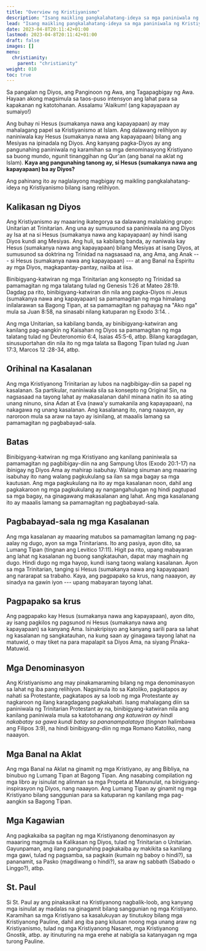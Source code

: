 ```yaml
---
title: "Overview ng Kristiyanismo"
description: "Isang maikling pangkalahatang-ideya sa mga paniniwala ng Kristiyanismo"
lead: "Isang maikling pangkalahatang-ideya sa mga paniniwala ng Kristiyanismo"
date: 2023-04-8T20:11:42+01:00
lastmod: 2023-04-8T20:11:42+01:00
draft: false
images: []
menu:
  christianity:
    parent: "christianity"
weight: 010
toc: true
---
```

Sa pangalan ng Diyos, ang Panginoon ng Awa, ang Tagapagbigay ng Awa. Hayaan akong magsimula sa taos-puso
intensyon ang lahat para sa kapakanan ng katotohanan. Assalamu 'Alaikum! (ang kapayapaan ay sumaiyo!)

Ang buhay ni Hesus (sumakanya nawa ang kapayapaan) ay may mahalagang papel sa Kristiyanismo at Islam.
Ang dalawang relihiyon ay naniniwala kay Hesus (sumakanya nawa ang kapayapaan) bilang ang Mesiyas na ipinadala ng Diyos.
Ang kanyang pagka-Diyos ay ang pangunahing paniniwala ng karamihan sa mga denominasyong Kristiyano sa buong mundo,
ngunit tinanggihan ng Qur'an (ang banal na aklat ng Islam). <b>Kaya ang pangunahing tanong ay, si Hesus (sumakanya nawa ang kapayapaan) ba ay Diyos?</b>

Ang pahinang ito ay naglalayong magbigay ng maikling pangkalahatang-ideya ng Kristiyanismo bilang isang relihiyon.

## Kalikasan ng Diyos
Ang Kristiyanismo ay maaaring ikategorya sa dalawang malalaking grupo: Unitarian at Trinitarian. Ang una ay sumusunod sa paniniwala na ang Diyos ay
Isa at na si Hesus (sumakanya nawa ang kapayapaan) ay hindi isang Diyos kundi ang Mesiyas. Ang huli, sa kabilang banda, ay naniwala kay Hesus (sumakanya nawa ang kapayapaan) bilang Mesiyas
at isang Diyos, at sumusunod sa doktrina ng Trinidad na nagsasaad na, ang Ama, ang Anak --- si Hesus (sumakanya nawa ang kapayapaan) --- at ang Banal na Espiritu ay mga Diyos, magkapantay-pantay, naiiba at iisa.

Binibigyang-katwiran ng mga Trinitarian ang konsepto ng Trinidad sa pamamagitan ng mga talatang tulad ng Genesis 1:26 at Mateo 28:19. Dagdag pa rito, binibigyang-katwiran din nila ang pagka-Diyos ni Jesus (sumakanya nawa ang kapayapaan) sa pamamagitan ng mga himalang inilalarawan sa Bagong Tipan, at sa pamamagitan ng pahayag na "Ako nga" mula sa Juan 8:58, na sinasabi nilang katuparan ng Exodo 3:14. .

Ang mga Unitarian, sa kabilang banda, ay binibigyang-katwiran ang kanilang pag-aangkin ng Kaisahan ng Diyos sa pamamagitan ng mga talatang tulad ng Deuteronomio 6:4, Isaias 45:5-6, atbp. Bilang karagdagan, sinusuportahan din nila ito ng mga talata sa Bagong Tipan tulad ng Juan 17:3, Marcos 12 :28-34, atbp.

## Orihinal na Kasalanan
Ang mga Kristiyanong Trinitarian ay lubos na nagbibigay-diin sa papel ng kasalanan. Sa partikular, naniniwala sila sa konsepto ng Original Sin, na nagsasaad na tayong lahat ay makasalanan dahil minana natin ito sa ating unang ninuno, sina Adan at Eva (nawa'y sumakanila ang kapayapaan), na nakagawa ng unang kasalanan. Ang kasalanang ito, nang naaayon, ay naroroon mula sa araw na tayo ay isinilang, at maaalis lamang sa pamamagitan ng pagbabayad-sala.

## Batas
Binibigyang-katwiran ng mga Kristiyano ang kanilang paniniwala sa pamamagitan ng pagbibigay-diin na ang Sampung Utos (Exodo 20:1-17) na ibinigay ng Diyos Ama ay mahirap isabuhay. Walang sinuman ang maaaring isabuhay ito nang walang pagkukulang sa ilan sa mga bagay sa mga kautusan. Ang mga pagkukulang na ito ay mga kasalanan noon, dahil ang pagkakaroon ng mga pagkukulang ay nangangahulugan ng hindi pagtupad sa mga bagay, na ginagawang makasalanan ang lahat. Ang mga kasalanang ito ay maaalis lamang sa pamamagitan ng pagbabayad-sala.

## Pagbabayad-sala ng mga Kasalanan
Ang mga kasalanan ay maaaring matubos sa pamamagitan lamang ng pag-aalay ng dugo, ayon sa mga Trinitarians. Ito ang pasiya, ayon dito, sa Lumang Tipan (tingnan ang Levitico 17:11). Higit pa rito, upang mabayaran ang lahat ng kasalanan ng buong sangkatauhan, dapat may maghain ng dugo. Hindi dugo ng mga hayop, kundi isang taong walang kasalanan. Ayon sa mga Trinitarian, tanging si Hesus (sumakanya nawa ang kapayapaan) ang nararapat sa trabaho. Kaya, ang pagpapako sa krus, nang naaayon, ay sinadya na gawin iyon --- upang mabayaran tayong lahat.

## Pagpapako sa krus
Ang pagpapako kay Hesus (sumakanya nawa ang kapayapaan), ayon dito, ay isang pagkilos ng pagsunod ni Hesus (sumakanya nawa ang kapayapaan) sa kanyang Ama. Isinakripisyo ang kanyang sarili para sa lahat ng kasalanan ng sangkatauhan, na kung saan ay ginagawa tayong lahat na matuwid, o may tiket na para mapalapit sa Diyos Ama, na siyang Pinaka-Matuwid.

## Mga Denominasyon
Ang Kristiyanismo ang may pinakamaraming bilang ng mga denominasyon sa lahat ng iba pang relihiyon. Nagsimula ito sa Katoliko, pagkatapos ay nahati sa Protestante, pagkatapos ay sa loob ng mga Protestante ay nagkaroon ng ilang karagdagang pagkakahati. Isang mahalagang diin sa paniniwala ng Trinitarian Protestant ay na, binibigyang-katwiran nila ang kanilang paniniwala mula sa katotohanang <i>ang katuwiran ay hindi nakabatay sa gawa kundi batay sa pananampalataya</i> (<i>tingnan</i> halimbawa ang Filipos 3:9), na hindi binibigyang-diin ng mga Romano Katoliko, nang naaayon.

## Mga Banal na Aklat
Ang mga Banal na Aklat na ginamit ng mga Kristiyano, ay ang Bibliya, na binubuo ng Lumang Tipan at Bagong Tipan. Ang nasabing compilation ng mga libro ay isinulat ng alinman sa mga Propeta at Manunulat, na binigyang-inspirasyon ng Diyos, nang naaayon. Ang Lumang Tipan ay ginamit ng mga Kristiyano bilang sanggunian para sa katuparan ng kanilang mga pag-aangkin sa Bagong Tipan.

## Mga Kagawian
Ang pagkakaiba sa pagitan ng mga Kristiyanong denominasyon ay maaaring magmula sa Kalikasan ng Diyos, tulad ng Trinitarian o Unitarian. Gayunpaman, ang ilang pangunahing pagkakaiba ay makikita sa kanilang mga gawi, tulad ng pagsamba, sa pagkain (kumain ng baboy o hindi?), sa pananamit, sa Pasko (magdiwang o hindi?), sa araw ng sabbath (Sabado o Linggo?), atbp.

## St. Paul
Si St. Paul ay ang pinakasikat na Kristiyanong nagbalik-loob, ang kanyang mga isinulat ay madalas na ginagamit bilang sanggunian ng mga Kristiyano. Karamihan sa mga Kristiyano sa kasalukuyan ay tinutukoy bilang mga Kristiyanong Pauline, dahil ang iba pang kilusan noong mga unang araw ng Kristiyanismo, tulad ng mga Kristiyanong Nasaret, mga Kristiyanong Gnostik, atbp. ay itinuturing na mga erehe at nabigla sa katanyagan ng mga turong Pauline.